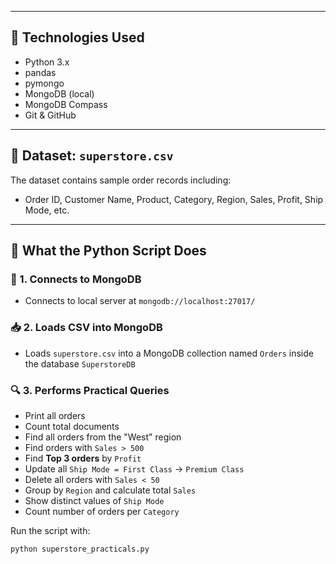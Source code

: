 
---

## 🚀 Technologies Used

- Python 3.x  
- pandas  
- pymongo  
- MongoDB (local)  
- MongoDB Compass  
- Git & GitHub

---

## 📁 Dataset: `superstore.csv`

The dataset contains sample order records including:
- Order ID, Customer Name, Product, Category, Region, Sales, Profit, Ship Mode, etc.

---

## 🧪 What the Python Script Does

### 🔗 1. Connects to MongoDB
- Connects to local server at `mongodb://localhost:27017/`

### 📥 2. Loads CSV into MongoDB
- Loads `superstore.csv` into a MongoDB collection named `Orders` inside the database `SuperstoreDB`

### 🔍 3. Performs Practical Queries
- Print all orders  
- Count total documents  
- Find all orders from the "West" region  
- Find orders with `Sales > 500`  
- Find **Top 3 orders** by `Profit`  
- Update all `Ship Mode = First Class` → `Premium Class`  
- Delete all orders with `Sales < 50`  
- Group by `Region` and calculate total `Sales`  
- Show distinct values of `Ship Mode`  
- Count number of orders per `Category`

Run the script with:

```bash
python superstore_practicals.py

